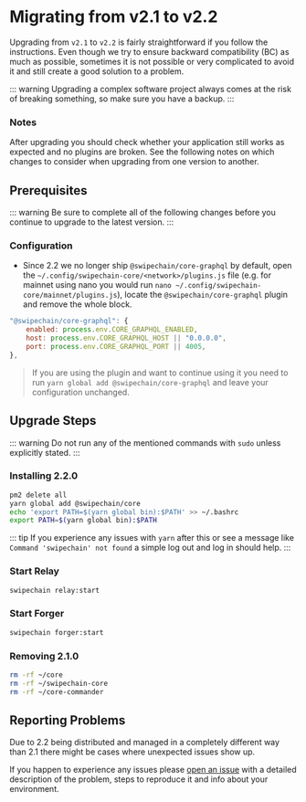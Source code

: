 # Migrating from v2.1 to v2.2

Upgrading from `v2.1` to `v2.2` is fairly straightforward if you follow the instructions. Even though we try to ensure backward compatibility (BC) as much as possible, sometimes it is not possible or very complicated to avoid it and still create a good solution to a problem.

::: warning
Upgrading a complex software project always comes at the risk of breaking something, so make sure you have a backup.
:::

### Notes

After upgrading you should check whether your application still works as expected and no plugins are broken. See the following notes on which changes to consider when upgrading from one version to another.

## Prerequisites

::: warning
Be sure to complete all of the following changes before you continue to upgrade to the latest version.
:::

### Configuration

- Since 2.2 we no longer ship `@swipechain/core-graphql` by default, open the `~/.config/swipechain-core/<network>/plugins.js` file (e.g. for mainnet using nano you would run `nano ~/.config/swipechain-core/mainnet/plugins.js`), locate the `@swipechain/core-graphql` plugin and remove the whole block.

```js
"@swipechain/core-graphql": {
    enabled: process.env.CORE_GRAPHQL_ENABLED,
    host: process.env.CORE_GRAPHQL_HOST || "0.0.0.0",
    port: process.env.CORE_GRAPHQL_PORT || 4005,
},
```

> If you are using the plugin and want to continue using it you need to run `yarn global add @swipechain/core-graphql` and leave your configuration unchanged.

## Upgrade Steps

::: warning
Do not run any of the mentioned commands with `sudo` unless explicitly stated.
:::

### Installing 2.2.0

```bash
pm2 delete all
yarn global add @swipechain/core
echo 'export PATH=$(yarn global bin):$PATH' >> ~/.bashrc
export PATH=$(yarn global bin):$PATH
```

::: tip
If you experience any issues with `yarn` after this or see a message like `Command 'swipechain' not found` a simple log out and log in should help.
:::

### Start Relay

```bash
swipechain relay:start
```

### Start Forger

```bash
swipechain forger:start
```

### Removing 2.1.0

```bash
rm -rf ~/core
rm -rf ~/swipechain-core
rm -rf ~/core-commander
```

## Reporting Problems

Due to 2.2 being distributed and managed in a completely different way than 2.1 there might be cases where unexpected issues show up.

If you happen to experience any issues please [open an issue](https://github.com/Swipechain/swipechain-core/issues/new?template=Bug_report.md) with a detailed description of the problem, steps to reproduce it and info about your environment.
